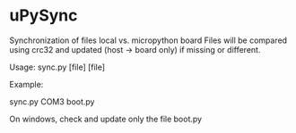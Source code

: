 # uPySync

Synchronization of files local vs. micropython board
Files will be compared using crc32 and updated (host -> board only) if missing or different.

Usage:
sync.py <serial device name>  [file] [file] 

Example:

sync.py COM3 boot.py

On windows, check and update only the file boot.py

